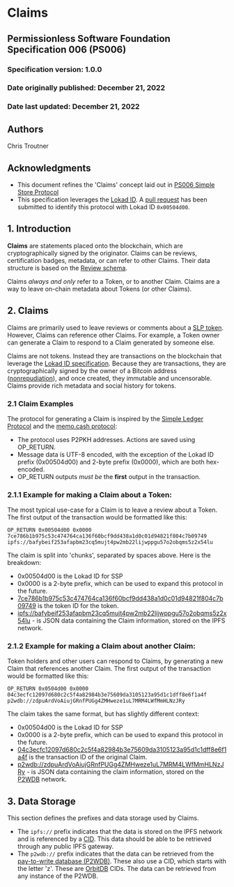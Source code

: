 # Claims

## Permissionless Software Foundation Specification 006 (PS006)

### Specification version: 1.0.0

### Date originally published: December 21, 2022

### Date last updated: December 21, 2022

## Authors

Chris Troutner

## Acknowledgments

- This document refines the 'Claims' concept laid out in [PS006 Simple Store Protocol](./ps006-simple-store-protocol.md)
- This specification leverages the [Lokad ID](https://github.com/bitcoincashorg/bitcoincash.org/blob/master/spec/op_return-prefix-guideline.md). A [pull request](https://github.com/bitcoincashorg/bitcoincash.org/pull/690) has been submitted to identify this protocol with Lokad ID `0x00504d00`.

## 1. Introduction

**Claims** are statements placed onto the blockchain, which are cryptographically signed by the originator. Claims can be reviews, certification badges, metadata, or can refer to other Claims. Their data structure is based on the [Review schema](https://schema.org/Review).

Claims *always and only* refer to a Token, or to another Claim. Claims are a way to leave on-chain metadata about Tokens (or other Claims).

## 2. Claims

Claims are primarily used to leave reviews or comments about a [SLP token](https://github.com/simpleledger/slp-specifications/blob/master/slp-token-type-1.md). However, Claims can reference other Claims. For example, a Token owner can generate a Claim to respond to a Claim generated by someone else.

Claims are not tokens. Instead they are transactions on the blockchain that leverage the [Lokad ID specification](https://github.com/bitcoincashorg/bitcoincash.org/blob/master/spec/op_return-prefix-guideline.md). Because they are transactions, they are cryptographically signed by the owner of a Bitcoin address ([nonrepudiation](https://www.techtarget.com/searchsecurity/definition/nonrepudiation)), and once created, they immutable and uncensorable. Claims provide rich metadata and social history for tokens.

### 2.1 Claim Examples
The protocol for generating a Claim is inspired by the [Simple Ledger Protocol](https://github.com/simpleledger/slp-specifications/blob/master/slp-token-type-1.md) and the [memo.cash protocol](https://memo.cash/protocol):

- The protocol uses P2PKH addresses. Actions are saved using OP_RETURN.
- Message data is UTF-8 encoded, with the exception of the Lokad ID prefix (0x00504d00) and 2-byte prefix (0x0000), which are both hex-encoded.
- OP_RETURN outputs *must be* the **first** output in the transaction.

### 2.1.1 Example for making a Claim about a Token:

The most typical use-case for a Claim is to leave a review about a Token. The first output of the transaction would be formatted like this:

`OP_RETURN 0x00504d00 0x0000 7ce786b1b975c53c474764ca136f60bcf9dd438a1d0c01d94821f804c7b09749 ipfs://bafybeif253afapbm23cq5mujt4pw2mb22lijwppgu57o2obqms5z2x54lu`

The claim is split into 'chunks', separated by spaces above. Here is the breakdown:
- 0x00504d00 is the Lokad ID for SSP
- 0x0000 is a 2-byte prefix, which can be used to expand this protocol in the future.
- [7ce786b1b975c53c474764ca136f60bcf9dd438a1d0c01d94821f804c7b09749](https://token.fullstack.cash/?tokenid=7ce786b1b975c53c474764ca136f60bcf9dd438a1d0c01d94821f804c7b09749) is the token ID for the token.
- [ipfs://bafybeif253afapbm23cq5mujt4pw2mb22lijwppgu57o2obqms5z2x54lu](https://bafybeif253afapbm23cq5mujt4pw2mb22lijwppgu57o2obqms5z2x54lu.ipfs.dweb.link/data.json) - is JSON data containing the Claim information, stored on the IPFS network.


### 2.1.2 Example for making a Claim about another Claim:

Token holders and other users can respond to Claims, by generating a new Claim that references another Claim. The first output of the transaction would be formatted like this:

`OP_RETURN 0x0504d00 0x0000 04c3ecfc12097d680c2c5f4a82984b3e75609da3105123a95d1c1dff8e6f1a4f p2wdb://zdpuArdVoAiujGRnfPUGg4ZMHweze1uL7MRM4LWfMmHLNzJRy`

The claim takes the same format, but has slightly different context:
- 0x00504d00 is the Lokad ID for SSP
- 0x0000 is a 2-byte prefix, which can be used to expand this protocol in the future.
- [04c3ecfc12097d680c2c5f4a82984b3e75609da3105123a95d1c1dff8e6f1a4f](https://blockchair.com/bitcoin-cash/transaction/04c3ecfc12097d680c2c5f4a82984b3e75609da3105123a95d1c1dff8e6f1a4f) is the transaction ID of the original Claim.
- [p2wdb://zdpuArdVoAiujGRnfPUGg4ZMHweze1uL7MRM4LWfMmHLNzJRy](https://p2wdb.fullstack.cash/entry/hash/zdpuArdVoAiujGRnfPUGg4ZMHweze1uL7MRM4LWfMmHLNzJRy) - is JSON data containing the claim information, stored on the [P2WDB](https://p2wdb.com) network.

## 3. Data Storage

This section defines the prefixes and data storage used by Claims.

- The `ipfs://` prefix indicates that the data is stored on the IPFS network and is referenced by a [CID](https://docs.ipfs.tech/concepts/content-addressing/). This data should be able to be retrieved through any public IPFS gateway.
- The `p2wdb://` prefix indicates that the data can be retrieved from the [pay-to-write database (P2WDB)](https://p2wdb.com). These also use a CID, which starts with the letter 'z'. These are [OrbitDB](https://github.com/orbitdb/orbit-db) CIDs. The data can be retrieved from any instance of the P2WDB.
